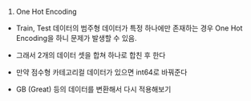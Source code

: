 1. One Hot Encoding
* Train, Test 데이터의 범주형 데이터가 특정 하나에만 존재하는 경우 One Hot Encoding을 하니 문제가 발생할 수 있음.
* 그래서 2개의 데이터 셋을 합쳐 하나로 합친 후 한다

* 만약 점수형 카테고리컬 데이터가 있으면 int64로 바꿔준다

* GB (Great) 등의 데이터를 변환해서 다시 적용해보기


